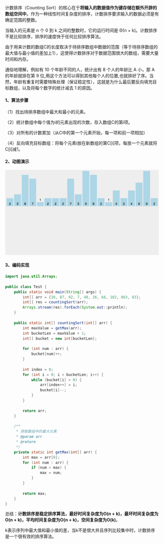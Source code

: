 计数排序（Counting Sort）的核心在于**将输入的数据值作为键存储在额外开辟的数组空间中**。作为一种线性时间复杂度的排序，计数排序要求输入的数据必须是有确定范围的整数。

当输入的元素是 n 个 0 到 k 之间的整数时，它的运行时间是 Θ(n + k)。计数排序不是比较排序，排序的速度快于任何比较排序算法。

由于用来计数的数组C的长度取决于待排序数组中数据的范围（等于待排序数组的最大值与最小值的差加上1），这使得计数排序对于数据范围很大的数组，需要大量时间和内存。

通俗地理解，例如有 10 个年龄不同的人，统计出有 8 个人的年龄比 A 小，那 A 的年龄就排在第 9 位,用这个方法可以得到其他每个人的位置,也就排好了序。当然，年龄有重复时需要特殊处理（保证稳定性），这就是为什么最后要反向填充目标数组，以及将每个数字的统计减去 1 的原因。

#### 1、算法步骤

（1）找出待排序数组中最大和最小的元素。

（2）统计数组中每个值为i的元素出现的次数，存入数组C的第i项。

（3）对所有的计数累加（从C中的第一个元素开始，每一项和前一项相加）

（4）反向填充目标数组：将每个元素i放在新数组的第C[i]项，每放一个元素就将C[i]减1。

#### 2、动图演示

![img](8.计数排序.assets/countingSort.gif)

#### 3、编码实现

```java
import java.util.Arrays;

public class Test {
	public static void main(String[] args) {
		int[] arr = {10, 87, 92, 7, 40, 26, 68, 102, 863, 83};
		int[] res = countingSort(arr);
		Arrays.stream(res).forEach(System.out::println);
	}

	public static int[] countingSort(int[] arr) {
		int maxValue = getMax(arr);
		int bucketLen = maxValue + 1;
		int[] bucket = new int[bucketLen];

		for (int num : arr) {
			bucket[num]++;
		}

		int index = 0;
		for (int i = 0; i < bucketLen; i++) {
			while (bucket[i] > 0) {
				arr[index++] = i;
				bucket[i]--;
			}
		}

		return arr;
	}

	/**
	 * 获取数组中的最大元素
	 * @param arr
	 * @return
	 */
	private static int getMax(int[] arr) {
		int max = arr[0];
		for (int num : arr) {
			if (num > max) {
				max = num;
			}
		}

		return max;
	}
}
```

总结：**计数排序是稳定排序算法，最好时间复杂度为O(n + k)，最坏时间复杂度为O(n + k)，平均时间复杂度为O(n + k)，空间复杂度为O(k)**。

k表示序列中最大值和最小值的差，当k不是很大并且序列比较集中时，计数排序是一个很有效的排序算法。

